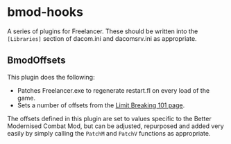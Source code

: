 # bmod-hooks

A series of plugins for Freelancer. These should be written into the `[Libraries]` section of dacom.ini and dacomsrv.ini as appropriate.

## BmodOffsets

This plugin does the following:
- Patches Freelancer.exe to regenerate restart.fl on every load of the game.
- Sets a number of offsets from the [Limit Breaking 101 page](https://wiki.the-starport.net/FL%20Binaries/limit-breaking/).

The offsets defined in this plugin are set to values specific to the Better Modernised Combat Mod, but can be adjusted, repurposed and added very easily by simply calling the `PatchM` and `PatchV` functions as appropriate.
